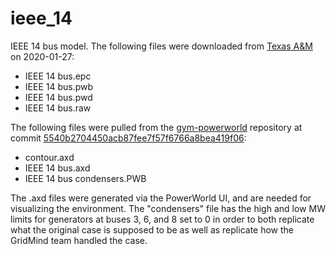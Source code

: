 # ieee_14
IEEE 14 bus model. The following files were downloaded from [Texas A&M](https://electricgrids.engr.tamu.edu/electric-grid-test-cases/ieee-14-bus-system/)
on 2020-01-27:
- IEEE 14 bus.epc
- IEEE 14 bus.pwb
- IEEE 14 bus.pwd
- IEEE 14 bus.raw

The following files were pulled from the [gym-powerworld](https://github.com/blthayer/gym-powerworld)
repository at commit [5540b2704450acb87fee7f57f6766a8bea419f06](https://github.com/blthayer/gym-powerworld/tree/5540b2704450acb87fee7f57f6766a8bea419f06):
- contour.axd
- IEEE 14 bus.axd
- IEEE 14 bus condensers.PWB

The .axd files were generated via the PowerWorld UI, and are needed for
visualizing the environment. The "condensers" file has the high and low 
MW limits for generators at buses 3, 6, and 8 set to 0 in order to
both replicate what the original case is supposed to be as well as 
replicate how the GridMind team handled the case.